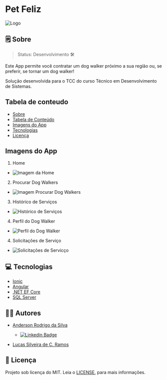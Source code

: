 # Pet Feliz

![Logo](https://i.ibb.co/2FZcpBQ/Banner.jpg)

## 🗒️ Sobre
> Status: Desenvolvimento 🛠️

Este App permite você contratar um dog walker próximo a sua região ou, se preferir, se tornar um dog walker!

Solução desenvolvida para o TCC do curso Técnico em Desenvolvimento de Sistemas.

## Tabela de conteudo
<!--ts-->
   * [Sobre](#sobre)
   * [Tabela de Conteúdo](#tabela-de-conteudo)
   * [Imagens do App](#imagens-do-app)
   * [Tecnologias](#tecnologias)
   * [Licença](#licença)
<!--te-->

## Imagens do App

1. Home
* ![Imagem da Home](https://i.ibb.co/S0gJTdf/pf-1.png)

2. Procurar Dog Walkers
* ![Imagem Procurar Dog Walkers](https://i.ibb.co/k3J4XBR/pf-2.jpg)

3. Histórico de Serviços
* ![Histórico de Serviços](https://i.ibb.co/nny5krZ/pf-3.jpg)

4. Perfil do Dog Walker
* ![Perfil do Dog Walker](https://i.ibb.co/JmZQjZK/pf-4.jpg)

4. Solicitações de Serviço
* ![Solicitações de Servicço](https://i.ibb.co/djLRcK8/pf-5.jpg)

## 💻 Tecnologias
* [Ionic](https://ionicframework.com/)
* [Angular](https://angular.io/start)
* [.NET EF Core](https://docs.microsoft.com/pt-br/ef/core/cli/dotnet)
* [SQL Server](https://www.somee.com/)

## 🧑‍💻 Autores

- [Anderson Rodrigo da Silva](https://github.com/anderson314)
  - [![Linkedin Badge](https://img.shields.io/badge/-Anderson-blue?style=flat-square&logo=Linkedin&logoColor=white&link=https://www.linkedin.com/in/anderson-rodrigo-da-silva-63598a209/)](https://www.linkedin.com/in/anderson-rodrigo-da-silva-63598a209/) 

- [Lucas Silveira de C. Ramos](https://github.com/LSilveira028)

## 📝 Licença
Projeto sob licença do MIT. Leia o [LICENSE](https://github.com/anderson314/PetFeliz-1/blob/anderson/LICENSE), para mais informações.
